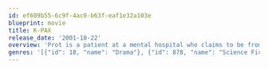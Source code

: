 ```yaml
---
id: ef609b55-6c9f-4ac0-b63f-eaf1e32a103e
blueprint: movie
title: K-PAX
release_date: '2001-10-22'
overview: 'Prot is a patient at a mental hospital who claims to be from a far away Planet. His psychiatrist tries to help him, only to begin to doubt his own explanations.'
genres: '[{"id": 18, "name": "Drama"}, {"id": 878, "name": "Science Fiction"}]'
---
```

